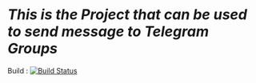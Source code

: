 *This is the Project that can be used to send message to Telegram Groups*
=========================================================================

Build : [![Build Status](https://travis-ci.org/prasanna-in/Messenger.svg?branch=master)](https://travis-ci.org/prasanna-in/Messenger)

